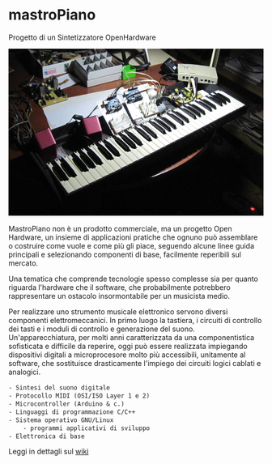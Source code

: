 # mastroPiano
Progetto di un Sintetizzatore OpenHardware

<img alt="Primo prototipo" src="/doc/prototipo1-50.JPG" width="600" height="330" />

MastroPiano non è un prodotto commerciale, ma un progetto Open Hardware, un 
insieme di applicazioni pratiche che ognuno può assemblare o costruire come 
vuole e come più gli piace, seguendo alcune linee guida principali e 
selezionando componenti di base, facilmente reperibili sul mercato. 

Una tematica che comprende tecnologie spesso complesse sia per quanto riguarda 
l'hardware che il software, che probabilmente potrebbero rappresentare un 
ostacolo insormontabile per un musicista medio. 

Per realizzare uno strumento musicale elettronico servono diversi componenti 
elettromeccanici. In primo luogo la tastiera, i circuiti di controllo dei tasti 
e i moduli di controllo e generazione del suono. Un'apparecchiatura, per molti 
anni caratterizzata da una componentistica sofisticata e difficile da reperire, 
oggi può essere realizzata impiegando dispositivi digitali a microprocesore 
molto più accessibili, unitamente al software, che sostituisce drasticamente 
l'impiego dei circuiti logici cablati e analogici. 

    - Sintesi del suono digitale
    - Protocollo MIDI (OSI/ISO Layer 1 e 2)
    - Microcontroller (Arduino & c.)
    - Linguaggi di programmazione C/C++
    - Sistema operativo GNU/Linux
        - programmi applicativi di sviluppo
    - Elettronica di base

Leggi in dettagli sul [wiki](https://github.com/tizziano/mastroPiano/wiki/mastroPiano-wiki)

